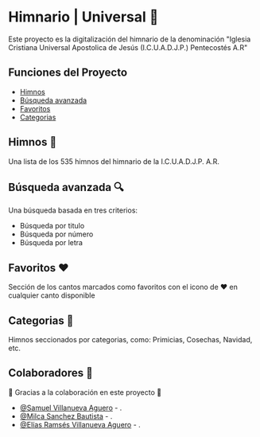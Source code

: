 # Himnario | Universal 📖

Este proyecto es la digitalización del himnario de la denominación "Iglesia Cristiana Universal Apostolica de Jesús (I.C.U.A.D.J.P.) Pentecostés A.R"

## Funciones del Proyecto 
- [Himnos](#himnos-)
- [Búsqueda avanzada](#búsqueda-avanzada-)
- [Favoritos](#favoritos-)
- [Categorias](#categorias-)

## Himnos 📜

Una lista de los 535 himnos del himnario de la I.C.U.A.D.J.P. A.R.

## Búsqueda avanzada 🔍

Una búsqueda basada en tres criterios:
- Búsqueda por titulo
- Búsqueda por número
- Búsqueda por letra

## Favoritos ❤️

Sección de los cantos marcados como favoritos con el icono de ❤️ en cualquier canto disponible

## Categorias 📂

Himnos seccionados por categorias, como: Primicias, Cosechas, Navidad, etc.

## Colaboradores 🤝

🚀 Gracias a la colaboración en este proyecto 🚀

- [@Samuel Villanueva Aguero](https://www.linkedin.com/in/samuel-villanueva-aguero-05b205370/) - .
- [@Milca Sanchez Bautista](https://www.facebook.com/profile.php?id=100076566248650) - .
- [@Elías Ramsés Villanueva Aguero](https://www.facebook.com/EliasRamsesVillanueva) - .
